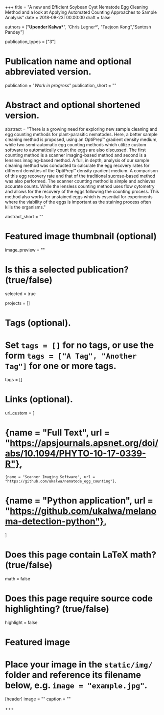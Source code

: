 +++
title = "A new and Efficient Soybean Cyst Nematode Egg Cleaning Method and a look at Applying Automated Counting Approaches to Sample Analysis"
date = 2018-08-23T00:00:00
draft = false

authors = ["<b>Upender Kalwa*</b>", 'Chris Legner\*', "Taejoon Kong","Santosh Pandey"]

publication_types = ["3"]

# Publication name and optional abbreviated version.
publication = "<i>Work in progress</i>"
publication_short = ""

# Abstract and optional shortened version.
abstract = "There is a growing need for exploring new sample cleaning and egg counting methods for plant-parasitic nematodes. Here, a better sample cleaning method is proposed, using an OptiPrep™ gradient density medium, while two semi-automatic egg counting methods which utilize custom software to automatically count the eggs are also discussed. The first counting method is a scanner imaging-based method and second is a lensless imaging-based method. A full, in depth, analysis of our sample cleaning method was conducted to calculate the egg recovery rates for different densities of the OptiPrep™ density gradient medium. A comparison of this egg recovery rate and that of the traditional sucrose-based method was also performed. The scanner counting method is simple and achieves accurate counts. While the lensless counting method uses flow cytometry and allows for the recovery of the eggs following the counting process. This method also works for unstained eggs which is essential for experiments where the viability of the eggs is important as the staining process often kills the organisms."

abstract_short = ""

# Featured image thumbnail (optional)
image_preview = ""

# Is this a selected publication? (true/false)
selected = true

projects = []

# Tags (optional).
#   Set `tags = []` for no tags, or use the form `tags = ["A Tag", "Another Tag"]` for one or more tags.
tags = []

# Links (optional).

url_custom = [
#    {name = "Full Text", url = "https://apsjournals.apsnet.org/doi/abs/10.1094/PHYTO-10-17-0339-R"},
    {name = "Scanner Imaging Software", url = "https://github.com/ukalwa/nematode_egg_counting"},
#    {name = "Python application", url = "https://github.com/ukalwa/melanoma-detection-python"},
]


# Does this page contain LaTeX math? (true/false)
math = false

# Does this page require source code highlighting? (true/false)
highlight = false

# Featured image
# Place your image in the `static/img/` folder and reference its filename below, e.g. `image = "example.jpg"`.
[header]
image = ""
caption = ""

+++
